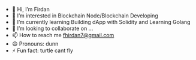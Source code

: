 - 👋 Hi, I’m Firdan
- 👀 I’m interested in Blockchain Node/Blockchain Developing
- 🌱 I’m currently learning Building dApp with Solidity and Learning Golang
- 💞️ I’m looking to collaborate on ...
- 📫 How to reach me fhirdan7@gmail.com
- 😄 Pronouns: dunn
- ⚡ Fun fact: turtle cant fly

<!---
dun999/dun999 is a ✨ special ✨ repository because its `README.md` (this file) appears on your GitHub profile.
You can click the Preview link to take a look at your changes.
--->
